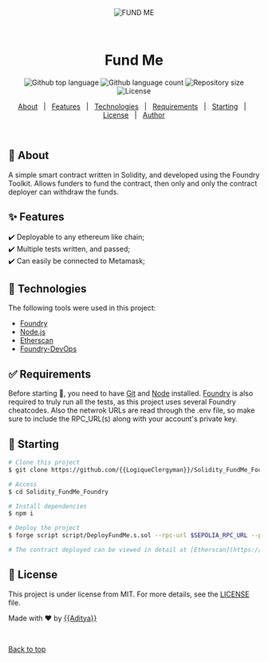 <div align="center" id="top"> 
  <img src="./.github/app.gif" alt="FUND ME" />

  &#xa0;

  <!-- <a href="https://web30.netlify.app">Demo</a> -->
</div>

<h1 align="center">Fund Me</h1>

<p align="center">
  <img alt="Github top language" src="https://img.shields.io/github/languages/top/LogiqueClergyman/Solidity_FundMe_Foundry?color=56BEB8">

  <img alt="Github language count" src="https://img.shields.io/github/languages/count/LogiqueClergyman/Solidity_FundMe_Foundry?color=56BEB8">

  <img alt="Repository size" src="https://img.shields.io/github/repo-size/LogiqueClergyman/Solidity_FundMe_Foundry?color=56BEB8">

  <img alt="License" src="https://img.shields.io/github/license/LogiqueClergyman/Solidity_FundMe_Foundry?color=56BEB8">

  <!-- <img alt="Github issues" src="https://img.shields.io/github/issues/{{YOUR_GITHUB_USERNAME}}/web3-0?color=56BEB8" /> -->

  <!-- <img alt="Github forks" src="https://img.shields.io/github/forks/{{YOUR_GITHUB_USERNAME}}/web3-0?color=56BEB8" /> -->

  <!-- <img alt="Github stars" src="https://img.shields.io/github/stars/{{YOUR_GITHUB_USERNAME}}/web3-0?color=56BEB8" /> -->
</p>

<!-- Status -->

<!-- <h4 align="center"> 
	🚧  Web3 0 🚀 Under construction...  🚧
</h4> 

<hr> -->

<p align="center">
  <a href="#dart-about">About</a> &#xa0; | &#xa0; 
  <a href="#sparkles-features">Features</a> &#xa0; | &#xa0;
  <a href="#rocket-technologies">Technologies</a> &#xa0; | &#xa0;
  <a href="#white_check_mark-requirements">Requirements</a> &#xa0; | &#xa0;
  <a href="#checkered_flag-starting">Starting</a> &#xa0; | &#xa0;
  <a href="#memo-license">License</a> &#xa0; | &#xa0;
  <a href="https://github.com/{{YOUR_GITHUB_USERNAME}}" target="_blank">Author</a>
</p>

<br>

## :dart: About ##

A simple smart contract written in Solidity, and developed using the Foundry Toolkit.
Allows funders to fund the contract, then only and only the contract deployer can withdraw the funds.

## :sparkles: Features ##

:heavy_check_mark: Deployable to any ethereum like chain;\
:heavy_check_mark: Multiple tests written, and passed;\
:heavy_check_mark: Can easily be connected to Metamask;

## :rocket: Technologies ##

The following tools were used in this project:

- [Foundry](https://github.com/foundry-rs/foundry)
- [Node.js](https://nodejs.org/en/)
- [Etherscan](https://sepolia.etherscan.io/)
- [Foundry-DevOps](https://github.com/Cyfrin/foundry-devops)

## :white_check_mark: Requirements ##

Before starting :checkered_flag:, you need to have [Git](https://git-scm.com) and [Node](https://nodejs.org/en/) installed.
[Foundry](https://github.com/foundry-rs/foundry) is also required to truly run all the tests, as this project uses several Foundry cheatcodes.
Also the netwrok URLs are read through the .env file, so make sure to include the RPC_URL(s) along with your account's private key.

## :checkered_flag: Starting ##

```bash
# Clone this project
$ git clone https://github.com/{{LogiqueClergyman}}/Solidity_FundMe_Foundry

# Access
$ cd Solidity_FundMe_Foundry

# Install dependencies
$ npm i

# Deploy the project
$ forge script script/DeployFundMe.s.sol --rpc-url $SEPOLIA_RPC_URL --private-key $PRIVATE_KEY --broadcast

# The contract deployed can be viewed in detail at [Etherscan](https://sepolia.etherscan.io/)
```

## :memo: License ##

This project is under license from MIT. For more details, see the [LICENSE](LICENSE.md) file.


Made with :heart: by <a href="https://github.com/{{LogiqueClergyman}}" target="_blank">{{Aditya}}</a>

&#xa0;

<a href="#top">Back to top</a>
